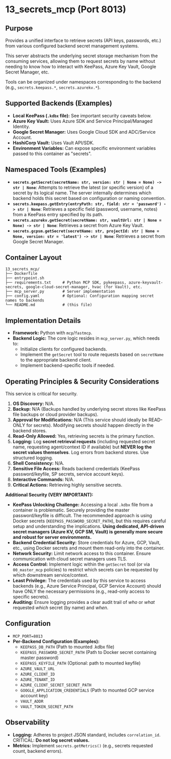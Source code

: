 # 13_secrets_mcp (Port 8013)

## Purpose
Provides a unified interface to retrieve secrets (API keys, passwords, etc.) from various configured backend secret management systems.

This server abstracts the underlying secret storage mechanism from the consuming services, allowing them to request secrets by name without needing to know how to interact with KeePass, Azure Key Vault, Google Secret Manager, etc.

Tools can be organized under namespaces corresponding to the backend (e.g., `secrets.keepass.*`, `secrets.azurekv.*`).

## Supported Backends (Examples)

- **Local KeePass (`.kdbx` file):** See important security caveats below.
- **Azure Key Vault:** Uses Azure SDK and Service Principal/Managed Identity.
- **Google Secret Manager:** Uses Google Cloud SDK and ADC/Service Account.
- **HashiCorp Vault:** Uses Vault API/SDK.
- **Environment Variables:** Can expose specific environment variables passed to this container as "secrets".

## Namespaced Tools (Examples)

- **`secrets.getSecret(secretName: str, version: str | None = None) -> str | None`**: Attempts to retrieve the latest (or specific version) of a secret by its logical name. The server internally determines which backend holds this secret based on configuration or naming convention.
- **`secrets.keepass.getEntry(entryPath: str, field: str = 'password') -> str | None`**: Retrieves a specific field (password, username, notes) from a KeePass entry specified by its path.
- **`secrets.azurekv.getSecret(secretName: str, vaultUrl: str | None = None) -> str | None`**: Retrieves a secret from Azure Key Vault.
- **`secrets.gcpsm.getSecret(secretName: str, projectId: str | None = None, version: str = 'latest') -> str | None`**: Retrieves a secret from Google Secret Manager.

## Container Layout
```
13_secrets_mcp/
├── Dockerfile
├── entrypoint.sh
├── requirements.txt     # Python MCP SDK, pykeepass, azure-keyvault-secrets, google-cloud-secret-manager, hvac (for Vault), etc.
├── mcp_server.py        # Server implementation
├── config.yaml          # Optional: Configuration mapping secret names to backends
└── README.md            # (this file)
```

## Implementation Details
- **Framework:** Python with `mcp`/`fastmcp`.
- **Backend Logic:** The core logic resides in `mcp_server.py`, which needs to:
    - Initialize clients for configured backends.
    - Implement the `getSecret` tool to route requests based on `secretName` to the appropriate backend client.
    - Implement backend-specific tools if needed.

## Operating Principles & Security Considerations
This service is critical for security.

1.  **OS Discovery:** N/A.
2.  **Backup:** N/A (Backups handled by underlying secret stores like KeePass file backups or cloud provider backups).
3.  **Approval for Modifications:** N/A (This service should ideally be READ-ONLY for secrets). Modifying secrets should happen directly in the backend stores.
4.  **Read-Only Allowed:** Yes, retrieving secrets is the primary function.
5.  **Logging:** Log **secret retrieval requests** (including requested secret name, requesting agent/context ID if available) but **NEVER log the secret values themselves**. Log errors from backend stores. Use structured logging.
6.  **Shell Consistency:** N/A.
7.  **Sensitive File Access:** Reads backend credentials (KeePass password/keyfile, SP secrets, service account keys).
8.  **Interactive Commands:** N/A.
9.  **Critical Actions:** Retrieving highly sensitive secrets.

**Additional Security (VERY IMPORTANT):**
- **KeePass Unlocking Challenge:** Accessing a local `.kdbx` file from a container is problematic. Securely providing the master password/keyfile is difficult. The recommended approach is using Docker secrets (`KEEPASS_PASSWORD_SECRET_PATH`), but this requires careful setup and understanding the implications. **Using dedicated, API-driven secret managers (Azure KV, GCP SM, Vault) is generally more secure and robust for server environments.**
- **Backend Credential Security:** Store credentials for Azure, GCP, Vault, etc., using Docker secrets and mount them read-only into the container.
- **Network Security:** Limit network access to this container. Ensure communication with cloud secret managers uses TLS.
- **Access Control:** Implement logic within the `getSecret` tool (or via `00_master_mcp` policies) to restrict which secrets can be requested by which downstream service/context.
- **Least Privilege:** The credentials used by this service to access backends (e.g., Azure Service Principal, GCP Service Account) should have ONLY the necessary permissions (e.g., read-only access to specific secrets).
- **Auditing:** Ensure logging provides a clear audit trail of *who* or *what* requested *which* secret (by name) and *when*.

## Configuration
- `MCP_PORT=8013`
- **Per-Backend Configuration (Examples):**
  - `KEEPASS_DB_PATH` (Path to mounted .kdbx file)
  - `KEEPASS_PASSWORD_SECRET_PATH` (Path to Docker secret containing master password)
  - `KEEPASS_KEYFILE_PATH` (Optional: path to mounted keyfile)
  - `AZURE_VAULT_URL`
  - `AZURE_CLIENT_ID`
  - `AZURE_TENANT_ID`
  - `AZURE_CLIENT_SECRET_SECRET_PATH`
  - `GOOGLE_APPLICATION_CREDENTIALS` (Path to mounted GCP service account key)
  - `VAULT_ADDR`
  - `VAULT_TOKEN_SECRET_PATH`

## Observability
- **Logging:** Adheres to project JSON standard, includes `correlation_id`. CRITICAL: **Do not log secret values.**
- **Metrics:** Implement `secrets.getMetrics()` (e.g., secrets requested count, backend errors). 